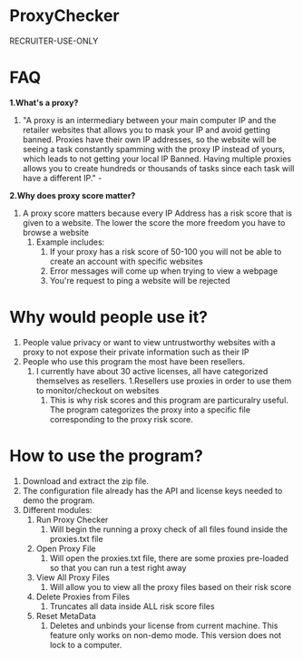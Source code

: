 # ProxyChecker
RECRUITER-USE-ONLY

# FAQ
**1.What's a proxy?**
   1. "A proxy is an intermediary between your main computer IP and the retailer websites that allows you to mask your IP and avoid getting banned. Proxies have their own IP addresses, so the website will be seeing a task constantly spamming with the proxy IP instead of yours, which leads to not getting your local IP Banned. Having multiple proxies allows you to create hundreds or thousands of tasks since each task will have a different IP." -

**2.Why does proxy score matter?**
   1. A proxy score matters because every IP Address has a risk score that is given to a website. The lower the score the more freedom you have to browse a website
      1. Example includes:
         1. If your proxy has a risk score of 50-100 you will not be able to create an account with specific websites
         1. Error messages will come up when trying to view a webpage
         1. You're request to ping a website will be rejected

# Why would people use it?

1. People value privacy or want to view untrustworthy websites with a proxy to not expose their private information such as their IP
1. People who use this program the most have been resellers.
   1. I currently have about 30 active licenses, all have categorized themselves as resellers.
      1.Resellers use proxies in order to use them to monitor/checkout on websites
         1. This is why risk scores and this program are particuralry useful. The program categorizes the proxy into a specific file corresponding to the proxy risk score.


# How to use the program?

1. Download and extract the zip file.
2. The configuration file already has the API and license keys needed to demo the program.
3. Different modules:
   1. Run Proxy Checker
      1. Will begin the running a proxy check of all files found inside the proxies.txt file
   1. Open Proxy File
      1. Will open the proxies.txt file, there are some proxies pre-loaded so that you can run a test right away
   1. View All Proxy Files
      1. Will allow you to view all the proxy files based on their risk score
   1. Delete Proxies from Files
      1. Truncates all data inside ALL risk score files
   1. Reset MetaData
      1. Deletes and unbinds your license from current machine. This feature only works on non-demo mode. This version does not lock to a computer.
         

